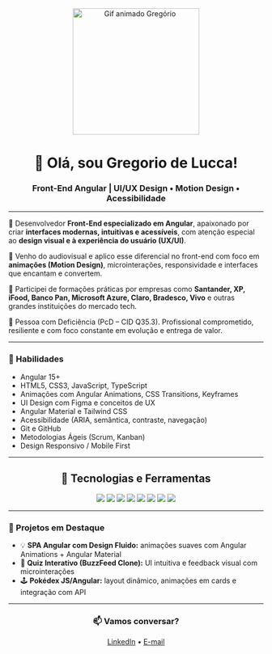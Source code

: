
<div align="center">
  <img 
    src="https://camo.githubusercontent.com/2366b34bb903c09617990fb5fff4622f3e941349e846ddb7e73df872a9d21233/68747470733a2f2f63646e2e6472696262626c652e636f6d2f75736572732f3733303730332f73637265656e73686f74732f363538313234332f6176656e746f2e676966" 
    alt="Gif animado Gregório" 
    width="250" 
  />

  <h1>👋 Olá, sou Gregorio de Lucca!</h1>
  <h3>Front-End Angular | UI/UX Design • Motion Design • Acessibilidade</h3>
</div>

---

🎯 Desenvolvedor **Front-End especializado em Angular**, apaixonado por criar **interfaces modernas, intuitivas e acessíveis**, com atenção especial ao **design visual e à experiência do usuário (UX/UI)**.

🎨 Venho do audiovisual e aplico esse diferencial no front-end com foco em **animações (Motion Design)**, microinterações, responsividade e interfaces que encantam e convertem.

💼 Participei de formações práticas por empresas como **Santander, XP, iFood, Banco Pan, Microsoft Azure, Claro, Bradesco, Vivo** e outras grandes instituições do mercado tech.

🧠 Pessoa com Deficiência (PcD – CID Q35.3). Profissional comprometido, resiliente e com foco constante em evolução e entrega de valor.

---

### 🚀 Habilidades

- Angular 15+
- HTML5, CSS3, JavaScript, TypeScript
- Animações com Angular Animations, CSS Transitions, Keyframes
- UI Design com Figma e conceitos de UX
- Angular Material e Tailwind CSS
- Acessibilidade (ARIA, semântica, contraste, navegação)
- Git e GitHub
- Metodologias Ágeis (Scrum, Kanban)
- Design Responsivo / Mobile First

---

<div align="center">
  <h2>🎨 Tecnologias e Ferramentas</h2>
  <p>
    <img src="https://img.shields.io/badge/Angular-DD0031?style=for-the-badge&logo=angular&logoColor=white" />
    <img src="https://img.shields.io/badge/TypeScript-3178C6?style=for-the-badge&logo=typescript&logoColor=white" />
    <img src="https://img.shields.io/badge/Tailwind_CSS-38B2AC?style=for-the-badge&logo=tailwind-css&logoColor=white" />
    <img src="https://img.shields.io/badge/HTML5-E34F26?style=for-the-badge&logo=html5&logoColor=white" />
    <img src="https://img.shields.io/badge/CSS3-1572B6?style=for-the-badge&logo=css3&logoColor=white" />
    <img src="https://img.shields.io/badge/Figma-F24E1E?style=for-the-badge&logo=figma&logoColor=white" />
    <img src="https://img.shields.io/badge/Git-F05032?style=for-the-badge&logo=git&logoColor=white" />
    <img src="https://img.shields.io/badge/GitHub-181717?style=for-the-badge&logo=github&logoColor=white" />
  </p>
</div>

---

### 📂 Projetos em Destaque

- 💡 **SPA Angular com Design Fluido:** animações suaves com Angular Animations + Angular Material
- 🧪 **Quiz Interativo (BuzzFeed Clone):** UI intuitiva e feedback visual com microinterações
- 🕹 **Pokédex JS/Angular:** layout dinâmico, animações em cards e integração com API

---

<div align="center">
  <h3>📫 Vamos conversar?</h3>
  <a href="https://www.linkedin.com/in/gregoriodelucca/" target="_blank">LinkedIn</a> • 
  <a href="mailto:gregoriodelucca@gmail.com">E-mail</a>
</div>
